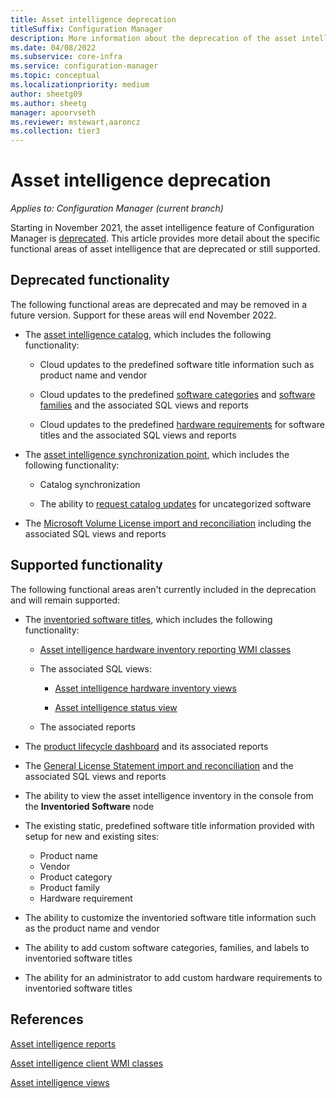 ```yaml
---
title: Asset intelligence deprecation
titleSuffix: Configuration Manager
description: More information about the deprecation of the asset intelligence feature of Configuration Manager.
ms.date: 04/08/2022
ms.subservice: core-infra
ms.service: configuration-manager
ms.topic: conceptual
ms.localizationpriority: medium
author: sheetg09
ms.author: sheetg
manager: apoorvseth
ms.reviewer: mstewart,aaroncz 
ms.collection: tier3
---
```


# Asset intelligence deprecation

*Applies to: Configuration Manager (current branch)*

Starting in November 2021, the asset intelligence feature of Configuration Manager is [deprecated](../../../plan-design/changes/deprecated/removed-and-deprecated-cmfeatures.md).<!-- 12454890 --> This article provides more detail about the specific functional areas of asset intelligence that are deprecated or still supported.

## Deprecated functionality

The following functional areas are deprecated and may be removed in a future version. Support for these areas will end November 2022.

- The [asset intelligence catalog](introduction-to-asset-intelligence.md#BKMK_AssetIntelligenceCatalog), which includes the following functionality:

  - Cloud updates to the predefined software title information such as product name and vendor

  - Cloud updates to the predefined [software categories](introduction-to-asset-intelligence.md#BKMK_SoftwareCategories) and [software families](introduction-to-asset-intelligence.md#BKMK_SoftwareFamilies) and the associated SQL views and reports

  - Cloud updates to the predefined [hardware requirements](introduction-to-asset-intelligence.md#BKMK_HardwareRequirements) for software titles and the associated SQL views and reports

- The [asset intelligence synchronization point](introduction-to-asset-intelligence.md#AssetIntelligenceSycnronizationPoint), which includes the following functionality:

  - Catalog synchronization

  - The ability to [request catalog updates](operations-for-asset-intelligence.md#BKMK_RequestCatalogUpdate) for uncategorized software

- The [Microsoft Volume License import and reconciliation](configuring-asset-intelligence.md#BKMK_ImportSoftwareLicenseInformation) including the associated SQL views and reports

## Supported functionality

The following functional areas aren't currently included in the deprecation and will remain supported:

- The [inventoried software titles](introduction-to-asset-intelligence.md#BKMK_InventoriedSoftwareTitles), which includes the following functionality:

  - [Asset intelligence hardware inventory reporting WMI classes](../../../../develop/reference/core/clients/client-classes/asset-intelligence-client-wmi-classes.md)

  - The associated SQL views:

    - [Asset intelligence hardware inventory views](../../../../develop/core/understand/sqlviews/asset-intelligence-views-configuration-manager.md#asset-intelligence-hardware-inventory-views)

    - [Asset intelligence status view](../../../../develop/core/understand/sqlviews/asset-intelligence-views-configuration-manager.md#asset-intelligence-status-view)

  - The associated reports

- The [product lifecycle dashboard](product-lifecycle-dashboard.md) and its associated reports

- The [General License Statement import and reconciliation](configuring-asset-intelligence.md#BKMK_CreateGeneralLicenseStatement) and the associated SQL views and reports

- The ability to view the asset intelligence inventory in the console from the **Inventoried Software** node

- The existing static, predefined software title information provided with setup for new and existing sites:

  - Product name
  - Vendor
  - Product category
  - Product family
  - Hardware requirement

- The ability to customize the inventoried software title information such as the product name and vendor

- The ability to add custom software categories, families, and labels to inventoried software titles

- The ability for an administrator to add custom hardware requirements to inventoried software titles

## References

[Asset intelligence reports](../../../servers/manage/list-of-reports.md#asset-intelligence)

[Asset intelligence client WMI classes](../../../../develop/reference/core/clients/client-classes/asset-intelligence-client-wmi-classes.md)

[Asset intelligence views](../../../../develop/core/understand/sqlviews/asset-intelligence-views-configuration-manager.md)
